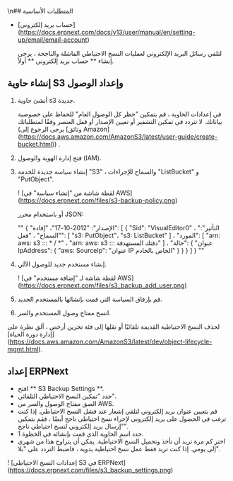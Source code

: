 \n## المتطلبات الأساسية

* [حساب بريد إلكتروني] (https://docs.erpnext.com/docs/v13/user/manual/en/setting-up/email/email-account)
    
    لتلقي رسائل البريد الإلكتروني لعمليات النسخ الاحتياطي الفاشلة والناجحة ، يرجى إنشاء ** حساب بريد إلكتروني ** أولاً.
    

## إنشاء حاوية S3 وإعداد الوصول

1. أنشئ حاوية s3 جديدة.
    
    في إعدادات الحاوية ، قم بتمكين "حظر كل الوصول العام" للحفاظ على خصوصية بياناتك. لا تتردد في تمكين التشفير أو تعيين الإصدار أو قفل العنصر وفقًا لمتطلباتك (يرجى الرجوع إلى [وثائق Amazon] (https://docs.aws.amazon.com/AmazonS3/latest/user-guide/create-bucket.html)) .
    
2. فتح إدارة الهوية والوصول (IAM).
    
3. إنشاء سياسة جديدة للخدمة "S3" ، والسماح للإجراءات "ListBucket" و "PutObject".
    
    ! [لقطة شاشة من "إنشاء سياسة" في AWS] (https://docs.erpnext.com/files/s3-backup-policy.png)
    
    أو باستخدام محرر JSON:
    
    ""
    {
        "الإصدار": "2012-10-17"،
        "إفادة": [
            {
                "Sid": "VisualEditor0" ،
                "التأثير": "السماح" ،
                "فعل": [
                    "s3: PutObject"،
                    "s3: ListBucket"
                ] ،
                "المورد": [
                    "arn: aws: s3 ::: * / *" ،
                    "arn: aws: s3 ::: دفتك المستهدفة"
                ] ،
                "حالة": {
                    "عنوان IpAddress": {
                        "aws: SourceIp": "عنوان IP الخاص بالخادم"
                    }
                }
            }
        ]
    }
    ""
    
4. إنشاء مستخدم جديد للوصول الآلي.
    
    ! [لقطة شاشة لـ "إضافة مستخدم" في AWS] (https://docs.erpnext.com/files/s3_backup_add_user.png)
    
5. قم بإرفاق السياسة التي قمت بإنشائها بالمستخدم الجديد.
    
6. انسخ مفتاح وصول المستخدم والسر.
    

لحذف النسخ الاحتياطية القديمة تلقائيًا أو نقلها إلى فئة تخزين أرخص ، ألق نظرة على [إدارة دورة الحياة] (https://docs.aws.amazon.com/AmazonS3/latest/dev/object-lifecycle-mgmt.html).

## إعداد ERPNext

* افتح ** S3 Backup Settings **.
* حدد "تمكين النسخ الاحتياطي التلقائي".
* الصق مفتاح الوصول والسر من AWS.
* قم بتعيين عنوان بريد إلكتروني لتلقي إشعار عند فشل النسخ الاحتياطي. إذا كنت ترغب في الحصول على بريد إلكتروني لإجراء نسخ احتياطي ناجح أيضًا ، فقم بتمكين "إرسال بريد إلكتروني لنسخ احتياطي ناجح".
* حدد اسم الحاوية الذي قمت بإنشائه في الخطوة 1.
* اختر كم مرة تريد أن تأخذ وتحميل النسخ الاحتياطية. يمكن أن يتراوح هذا من شهري إلى يومي. إذا كنت تريد فقط عمل نسخ احتياطية يدوية ، فاضبط التردد على "بلا".

! [إعدادات النسخ الاحتياطي S3 في ERPNext] (https://docs.erpnext.com/files/s3_backup_settings.png)